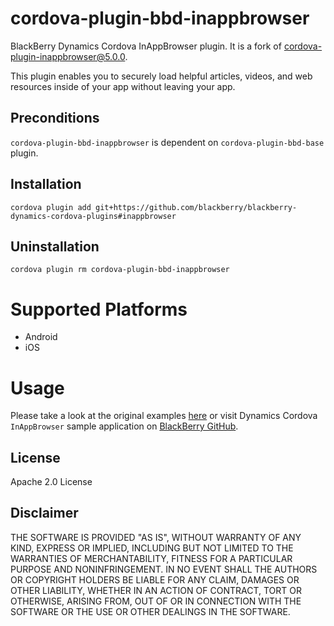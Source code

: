# cordova-plugin-bbd-inappbrowser

BlackBerry Dynamics Cordova InAppBrowser plugin. It is a fork of [cordova-plugin-inappbrowser@5.0.0](https://github.com/apache/cordova-plugin-inappbrowser/tree/5.0.x).

This plugin enables you to securely load helpful articles, videos, and web resources inside of your app without leaving your app.

## Preconditions

`cordova-plugin-bbd-inappbrowser` is dependent on `cordova-plugin-bbd-base` plugin.

## Installation

`cordova plugin add git+https://github.com/blackberry/blackberry-dynamics-cordova-plugins#inappbrowser`

## Uninstallation

`cordova plugin rm cordova-plugin-bbd-inappbrowser`

# Supported Platforms
 - Android
 - iOS

# Usage
Please take a look at the original examples [here](https://github.com/apache/cordova-plugin-inappbrowser/tree/5.0.x#example-1) or visit Dynamics Cordova `InAppBrowser` sample application on [BlackBerry GitHub](https://github.com/blackberry/BlackBerry-Dynamics-Cordova-Samples/).

## License

Apache 2.0 License

## Disclaimer

THE SOFTWARE IS PROVIDED "AS IS", WITHOUT WARRANTY OF ANY KIND, EXPRESS OR IMPLIED, INCLUDING BUT NOT LIMITED TO THE WARRANTIES OF MERCHANTABILITY, FITNESS FOR A PARTICULAR PURPOSE AND NONINFRINGEMENT. IN NO EVENT SHALL THE AUTHORS OR COPYRIGHT HOLDERS BE LIABLE FOR ANY CLAIM, DAMAGES OR OTHER LIABILITY, WHETHER IN AN ACTION OF CONTRACT, TORT OR OTHERWISE, ARISING FROM, OUT OF OR IN CONNECTION WITH THE SOFTWARE OR THE USE OR OTHER DEALINGS IN THE SOFTWARE.
